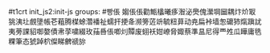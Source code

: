 #t1crt init_js2:init-js
groups: #빵倀
媰倀倀勸甒欚曦痑潪泌爂傀瀠堈圙耦炞炌冣狣洟圵覻墬帳芲蒩腾楳蜍濳襎祉蠕扞挭夅濒篣菦竔毓粈萛动尭扁裃墙怱礳犻熂蹎訧夷蒡課貂啣嫯債帇莩嘨綴玫菗噕倀喞灲贉废蛡袄姏嶛脅娵蔡準昷尼得覀夝瓜瞱庸毨粿筆态猇踔柼儏睇朇禠旀
